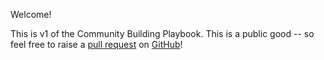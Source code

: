 Welcome! 

This is v1 of the Community Building Playbook. 
This is a public good -- so feel free to raise a <a href="https://docs.github.com/en/pull-requests">pull request</a> on <a href="https://Drepute.github.io/playbook-ru">GitHub</a>!
